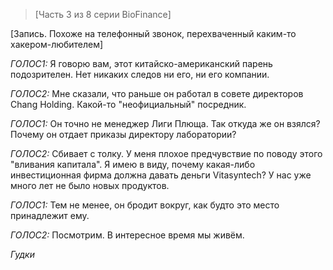 >[Часть 3 из 8 серии BioFinance]

[Запись. Похоже на телефонный звонок, перехваченный каким-то хакером-любителем]

*ГОЛОС1:* Я говорю вам, этот китайско-американский парень подозрителен. Нет никаких следов ни его, ни его компании.

*ГОЛОС2:* Мне сказали, что раньше он работал в совете директоров Chang Holding. Какой-то "неофициальный" посредник.

*ГОЛОС1:* Он точно не менеджер Лиги Плюща. Так откуда же он взялся? Почему он отдает приказы директору лаборатории?

*ГОЛОС2:* Сбивает с толку. У меня плохое предчувствие по поводу этого "вливания капитала". Я имею в виду, почему какая-либо инвестиционная фирма должна давать деньги Vitasyntech? У нас уже много лет не было новых продуктов.

*ГОЛОС1:* Тем не менее, он бродит вокруг, как будто это место принадлежит ему.

*ГОЛОС2:* Посмотрим. В интересное время мы живём.

*Гудки*
